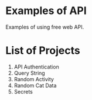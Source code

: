 # Examples of API

Examples of using free web API.

# List of Projects

1. API Authentication
2. Query String
3. Random Activity
4. Random Cat Data
5. Secrets
